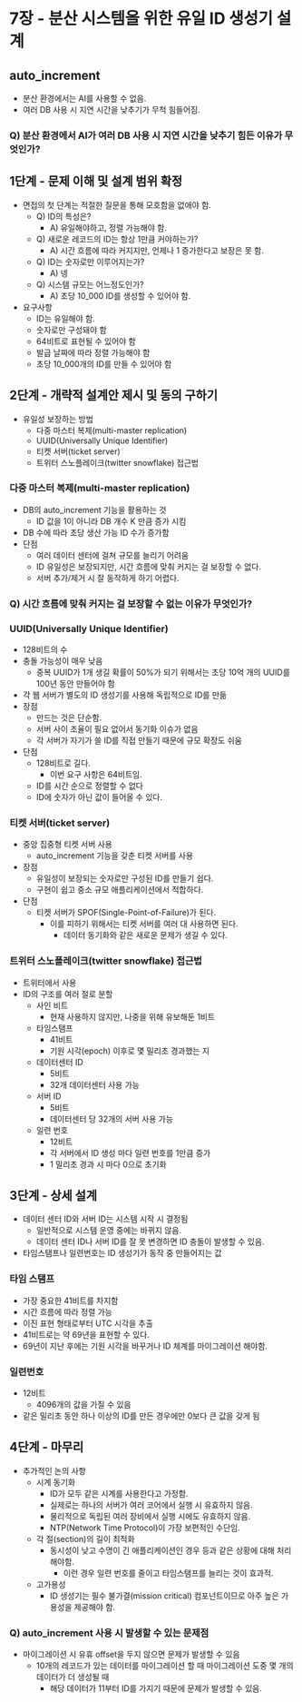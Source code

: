 # 7장 - 분산 시스템을 위한 유일 ID 생성기 설계

## auto_increment
- 분산 환경에서는 AI를 사용할 수 없음.
- 여러 DB 사용 시 지연 시간을 낮추기가 무척 힘들어짐.

### Q) 분산 환경에서 AI가 여러 DB 사용 시 지연 시간을 낮추기 힘든 이유가 무엇인가?

## 1단계 - 문제 이해 및 설계 범위 확정
- 면접의 첫 단계는 적절한 질문을 통해 모호함을 없애야 함.
  - Q) ID의 특성은?
    - A) 유일해야하고, 정렬 가능해야 함.
  - Q) 새로운 레코드의 ID는 항상 1만큼 커야하는가?
    - A) 시간 흐름에 따라 커지지만, 언제나 1 증가한다고 보장은 못 함.
  - Q) ID는 숫자로만 이루어지는가?
    - A) 넹
  - Q) 시스템 규모는 어느정도인가?
    - A) 초당 10_000 ID를 생성할 수 있어야 함.
- 요구사항
  - ID는 유일해야 함.
  - 숫자로만 구성돼야 함
  - 64비트로 표현될 수 있어야 함
  - 발급 날짜에 따라 정렬 가능해야 함
  - 초당 10_000개의 ID를 만들 수 있어야 함

## 2단계 - 개략적 설계안 제시 및 동의 구하기
- 유일성 보장하는 방법
  - 다중 마스터 복제(multi-master replication)
  - UUID(Universally Unique Identifier)
  - 티켓 서버(ticket server)
  - 트위터 스노플레이크(twitter snowflake) 접근법

### 다중 마스터 복제(multi-master replication)
- DB의 auto_increment 기능을 활용하는 것
  - ID 값을 1이 아니라 DB 개수 K 만큼 증가 시킴
- DB 수에 따라 초당 생산 가능 ID 수가 증가함
- 단점
  - 여러 데이터 센터에 걸쳐 규모를 늘리기 어려움
  - ID 유일성은 보장되지만, 시간 흐름에 맞춰 커지는 걸 보장할 수 없다.
  - 서버 추가/제거 시 잘 동작하게 하기 어렵다.

### Q) 시간 흐름에 맞춰 커지는 걸 보장할 수 없는 이유가 무엇인가?

### UUID(Universally Unique Identifier)
- 128비트의 수
- 충돌 가능성이 매우 낮음
  - 중복 UUID가 1개 생길 확률이 50%가 되기 위해서는 초당 10억 개의 UUID를 100년 동안 만들어야 함
- 각 웹 서버가 별도의 ID 생성기를 사용해 독립적으로 ID를 만듦
- 장점
  - 만드는 것은 단순함.
  - 서버 사이 조율이 필요 없어서 동기화 이슈가 없음
  - 각 서버가 자기가 쓸 ID를 직접 만들기 때문에 규모 확장도 쉬움
- 단점
  - 128비트로 길다.
    - 이번 요구 사항은 64비트임.
  - ID를 시간 순으로 정렬할 수 없다
  - ID에 숫자가 아닌 값이 들어올 수 있다.

### 티켓 서버(ticket server)
- 중앙 집중형 티켓 서버 사용
  - auto_increment 기능을 갖춘 티켓 서버를 사용
- 장점
  - 유일성이 보장되는 숫자로만 구성된 ID를 만들기 쉽다.
  - 구현이 쉽고 중소 규모 애플리케이션에서 적합하다.
- 단점
  - 티켓 서버가 SPOF(Single-Point-of-Failure)가 된다.
    - 이를 피하기 위해서는 티켓 서버를 여러 대 사용하면 된다.
      - 데이터 동기화와 같은 새로운 문제가 생길 수 있다.

### 트위터 스노플레이크(twitter snowflake) 접근법
- 트위터에서 사용
- ID의 구조를 여러 절로 분할
  - 사인 비트
    - 현재 사용하지 않지만, 나중을 위해 유보해둔 1비트
  - 타임스탬프
    - 41비트
    - 기원 시각(epoch) 이후로 몇 밀리초 경과했는 지
  - 데이터센터 ID
    - 5비트
    - 32개 데이터센터 사용 가능
  - 서버 ID
    - 5비트
    - 데이터센터 당 32개의 서버 사용 가능
  - 일련 번호
    - 12비트
    - 각 서버에서 ID 생성 마다 일련 번호를 1만큼 증가
    - 1 밀리초 경과 시 마다 0으로 초기화

## 3단계 - 상세 설계
- 데이터 센터 ID와 서버 ID는 시스템 시작 시 결정됨
  - 일반적으로 시스템 운영 중에는 바뀌지 않음.
  - 데이터 센터 ID나 서버 ID를 잘 못 변경하면 ID 충돌이 발생할 수 있음.
- 타임스탬프나 일련번호는 ID 생성기가 동작 중 만들어지는 값

### 타임 스탬프
- 가장 중요한 41비트를 차지함
- 시간 흐름에 따라 정렬 가능
- 이진 표현 형태로부터 UTC 시각을 추출
- 41비트로는 약 69년을 표현할 수 있다.
- 69년이 지난 후에는 기원 시각을 바꾸거나 ID 체계를 마이그레이션 해야함.

### 일련번호
- 12비트
  - 4096개의 값을 가질 수 있음
- 같은 밀리초 동안 하나 이상의 ID를 만든 경우에만 0보다 큰 값을 갖게 됨

## 4단계 - 마무리
- 추가적인 논의 사항
  - 시계 동기화
    - ID가 모두 같은 시계를 사용한다고 가정함.
    - 실제로는 하나의 서버가 여러 코어에서 실행 시 유효하지 않음.
    - 물리적으로 독립된 여러 장비에서 실행 시에도 유효하지 않음.
    - NTP(Network Time Protocol)이 가장 보편적인 수단임.
  - 각 절(section)의 길이 최적화
    - 동시성이 낮고 수명이 긴 애플리케이션인 경우 등과 같은 상황에 대해 처리해야함.
      - 이런 경우 일련 번호를 줄이고 타임스탬프를 늘리는 것이 효과적.
  - 고가용성
    - ID 생성기는 필수 불가결(mission critical) 컴포넌트이므로 아주 높은 가용성을 제공해야 함.

### Q) auto_increment 사용 시 발생할 수 있는 문제점
- 마이그레이션 시 유휴 offset을 두지 않으면 문제가 발생할 수 있음
  - 10개의 레코드가 있는 데이터를 마이그레이션 할 때 마이그레이션 도중 몇 개의 데이터가 더 생성될 때
    - 해당 데이터가 11부터 ID를 가지기 때문에 문제가 발생할 수 있음.